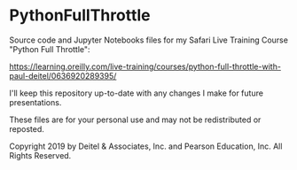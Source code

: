 # PythonFullThrottle
Source code and Jupyter Notebooks files for my Safari Live Training Course "Python Full Throttle":

  https://learning.oreilly.com/live-training/courses/python-full-throttle-with-paul-deitel/0636920289395/
  
I'll keep this repository up-to-date with any changes I make for future presentations. 

These files are for your personal use and may not be redistributed or reposted.

Copyright 2019 by Deitel & Associates, Inc. and Pearson Education, Inc. All Rights Reserved. 
